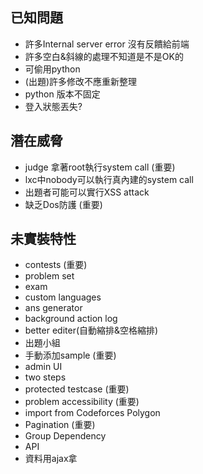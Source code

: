 ## 已知問題
+ 許多Internal server error 沒有反饋給前端
+ 許多空白&斜線的處理不知道是不是OK的
+ 可偷用python
+ (出題)許多修改不應重新整理
+ python 版本不固定
+ 登入狀態丟失?

## 潛在威脅
+ judge 拿著root執行system call (重要)
+ lxc中nobody可以執行真內建的system call
+ 出題者可能可以實行XSS attack
+ 缺乏Dos防護 (重要)

## 未實裝特性
+ contests (重要)
+ problem set
+ exam
+ custom languages
+ ans generator
+ background action log
+ better editer(自動縮排&空格縮排)
+ 出題小組
+ 手動添加sample (重要)
+ admin UI
+ two steps
+ protected testcase (重要)
+ problem accessibility (重要)
+ import from Codeforces Polygon
+ Pagination (重要)
+ Group Dependency
+ API
+ 資料用ajax拿